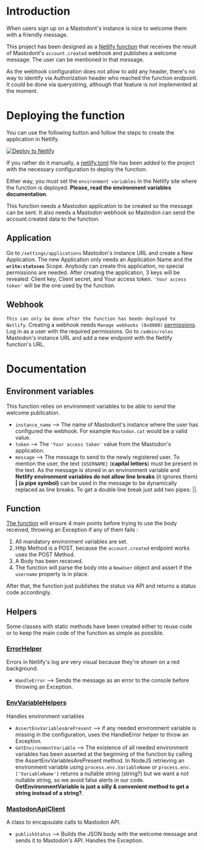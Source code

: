 # Introduction
When users sign up on a Mastodont's instance is nice to welcome them with a friendly message.

This project has been designed as a [Netlify function](https://docs.netlify.com/functions/overview/) that receives the result of Mastodont's `account.created` webhook and publishes a welcome message. The user can be mentioned in that message.

As the webhook configuration does not allow to add any header, there's no way to identify via Authorization header who reached the function endpoint. It could be done via querystring, although that feature is not implemented at the moment.

# Deploying the function
You can use the following button and follow the steps to create the application in Netlify.

[![Deploy to Netlify](https://www.netlify.com/img/deploy/button.svg)](https://app.netlify.com/start/deploy?repository=https://github.com/mastodon-cat/mastodon-welcome-bot)

If you rather do it manually, a [netlify.toml](./netlify.toml) file has been added to the project with the necessary configuration to deploy the function.

Either way, you must set the `environment variables` in the Netlify site where the function is deployed. **Please, read the environment variables documentation**.

This function needs a Mastodon application to be created so the message can be sent. It also needs a Mastodon webhook so Mastodon can send the account.created data to the function.

## Application
Go to `/settings/applications` Mastodon's instance URL and create a New Application. The new Application only needs an Application Name and the **`write:statuses`** Scope. Anybody can create this application, no special permissions are needed.
After creating the application, 3 keys will be revealed: Client key, Client secret, and Your access token. `'Your access token'` will be the one used by the function.

## Webhook
`This can only be done after the function has beedn deployed to Netlify`. Creating a webhook needs `Manage webhooks (0x8000)` [permissions](https://docs.joinmastodon.org/entities/Role/). Log in as a user with the required permissions. Go to `/admin/roles` Mastodon's instance URL and add a new endpoint with the Netlify function's URL.

# Documentation
## Environment variables
This function relies on environment variables to be able to send the welcome publication.
* `instance_name` --> The name of Mastodont's instance where the user has configured the webhook. For example `Mastodon.cat` would be a valid value.
* `token` --> The `'Your access token'` value from the Mastodon's application.
* `message` --> The message to send to the newly registered user. To mention the user, the text `{USERNAME}` (**capital letters**) must be present in the text. As the message is stored in an environment variable and **Netlify environment variables do not allow line breaks** (it ignores them) **| (a pipe symbol)** can be used in the message to be dynamically replaced as line breaks. To get a double line break just add two pipes: ||.

## Function
[The function](./src/functions/welcome-new-user.ts) will ensure 4 main points before trying to use the body received, throwing an Exception if any of them fails :
1. All mandatory environment variables are set.
2. Http Method is a POST, because the `account.created` endpoint works uses the POST Method.
3. A Body has been received.
4. The function will parse the body into a `NewUser` object and assert if the `username` property is in place.

After that, the function just publishes the status via API and returns a status code accordingly.

## Helpers
Some classes with static methods have been created either to reuse code or to keep the main code of the function as simple as possible.
### [ErrorHelper](./src/functions/helpers/error-helper.ts)
Errors in Netlify's log are very visual because they're shown on a red background.
* `HandleError` --> Sends the message as an error to the console before throwing an Exception.
### [EnvVariableHelpers](./src/functions/helpers/env-variable-helpers.ts)
Handles environment variables
* `AssertEnvVariablesArePresent` --> if any needed environment variable is missing in the configuration, uses the HandleError helper to throw an Exception.
* `GetEnvironmentVariable` --> The existence of all needed environment variables has been asserted at the beginning of the function by calling the AssertEnvVariablesArePresent method. In NodeJS retrieving an environment variable using `process.env.VariableName` or `process.env.['VariableName']` returns a nullable string (string?) but we want a not nullable string, so we avoid false alerts in our code. **GetEnvironmentVariable is just a silly & convenient method to get a string instead of a string?**.
### [MastodonApiClient](./src/functions/helpers/mastodon-api-client.ts)
A class to encapsulate calls to Mastodon API.
* `publishStatus` --> Builds the JSON body with the welcome message and sends it to Mastodon's API. Handles the Exception.